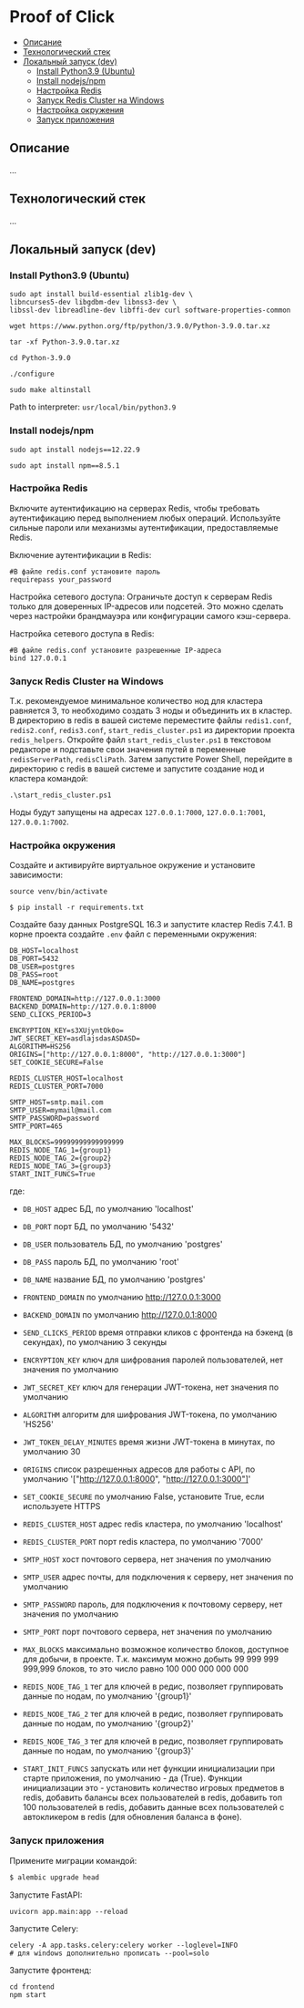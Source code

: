 # Proof of Click

- [Описание](#description)
- [Технологический стек](#stack)
- [Локальный запуск (dev)](#start_local)
  - [Install Python3.9 (Ubuntu)](#install_python)
  - [Install nodejs/npm](#install_npm)
  - [Настройка Redis](#setting_redis)
  - [Запуск Redis Cluster на Windows](#start_redis_win)
  - [Настройка окружения](#setting_env)
  - [Запуск приложения](#start_app)

## Описание <a name="description"></a>
...
## Технологический стек <a name="stack"></a>
...
## Локальный запуск (dev) <a name="start_local"></a>

### Install Python3.9 (Ubuntu) <a name="install_python"></a>

```shell
sudo apt install build-essential zlib1g-dev \
libncurses5-dev libgdbm-dev libnss3-dev \
libssl-dev libreadline-dev libffi-dev curl software-properties-common
```

```shell
wget https://www.python.org/ftp/python/3.9.0/Python-3.9.0.tar.xz
```

```shell
tar -xf Python-3.9.0.tar.xz
```

```shell
cd Python-3.9.0
```

```shell
./configure
```

```shell
sudo make altinstall
```

Path to interpreter: `usr/local/bin/python3.9`

### Install nodejs/npm <a name="install_npm"></a>

```shell
sudo apt install nodejs==12.22.9
```

```shell
sudo apt install npm==8.5.1
```

### Настройка Redis <a name="setting_redis"></a>

Включите аутентификацию на серверах Redis, чтобы требовать аутентификацию перед выполнением любых операций.
Используйте сильные пароли или механизмы аутентификации, предоставляемые Redis.

Включение аутентификации в Redis:

```
#В файле redis.conf установите пароль
requirepass your_password
```
Настройка сетевого доступа: Ограничьте доступ к серверам Redis только для доверенных IP-адресов или подсетей.
Это можно сделать через настройки брандмауэра или конфигурации самого кэш-сервера.

Настройка сетевого доступа в Redis:

```
#В файле redis.conf установите разрешенные IP-адреса
bind 127.0.0.1
```

### Запуск Redis Cluster на Windows <a name="start_redis_win"></a>

Т.к. рекомендуемое минимальное количество нод для кластера равняется 3,
то необходимо создать 3 ноды и объединить их в кластер. В директорию в redis
в вашей системе переместите файлы `redis1.conf`, `redis2.conf`, `redis3.conf`,
`start_redis_cluster.ps1` из директории проекта `redis_helpers`.
Откройте файл `start_redis_cluster.ps1` в текстовом редакторе и подставьте
свои значения путей в переменные `redisServerPath`, `redisCliPath`.
Затем запустите Power Shell, перейдите в директорию с redis
в вашей системе и запустите создание нод и кластера командой:

```shell
.\start_redis_cluster.ps1
```
Ноды будут запущены на адресах `127.0.0.1:7000`, `127.0.0.1:7001`, `127.0.0.1:7002`.

### Настройка окружения <a name="setting_env"></a>

Создайте и активируйте виртуальное окружение и установите зависимости:
```shell
source venv/bin/activate
```
```shell
$ pip install -r requirements.txt
```
Создайте базу данных PostgreSQL 16.3 и запустите кластер Redis 7.4.1. В корне проекта создайте
`.env` файл с переменными окружения:

```
DB_HOST=localhost
DB_PORT=5432
DB_USER=postgres
DB_PASS=root
DB_NAME=postgres

FRONTEND_DOMAIN=http://127.0.0.1:3000
BACKEND_DOMAIN=http://127.0.0.1:8000
SEND_CLICKS_PERIOD=3

ENCRYPTION_KEY=s3XUjyntOk0o=
JWT_SECRET_KEY=asdlajsdasASDASD=
ALGORITHM=HS256
ORIGINS=["http://127.0.0.1:8000", "http://127.0.0.1:3000"]
SET_COOKIE_SECURE=False

REDIS_CLUSTER_HOST=localhost
REDIS_CLUSTER_PORT=7000

SMTP_HOST=smtp.mail.com
SMTP_USER=mymail@mail.com
SMTP_PASSWORD=password
SMTP_PORT=465

MAX_BLOCKS=99999999999999999
REDIS_NODE_TAG_1={group1}
REDIS_NODE_TAG_2={group2}
REDIS_NODE_TAG_3={group3}
START_INIT_FUNCS=True
```
где:

- `DB_HOST` адрес БД, по умолчанию 'localhost'
- `DB_PORT` порт БД, по умолчанию '5432'
- `DB_USER` пользователь БД, по умолчанию 'postgres'
- `DB_PASS` пароль БД, по умолчанию 'root'
- `DB_NAME` название БД, по умолчанию 'postgres'


- `FRONTEND_DOMAIN` по умолчанию http://127.0.0.1:3000
- `BACKEND_DOMAIN` по умолчанию http://127.0.0.1:8000
- `SEND_CLICKS_PERIOD` время отправки кликов с фронтенда на бэкенд (в секундах), по умолчанию 3 секунды


- `ENCRYPTION_KEY` ключ для шифрования паролей пользователей, нет значения по умолчанию
- `JWT_SECRET_KEY` ключ для генерации JWT-токена, нет значения по умолчанию
- `ALGORITHM` алгоритм для шифрования JWT-токена, по умолчанию 'HS256'
- `JWT_TOKEN_DELAY_MINUTES` время жизни JWT-токена в минутах, по умолчанию 30
- `ORIGINS` список разрешенных адресов для работы с API, по умолчанию '["http://127.0.0.1:8000", "http://127.0.0.1:3000"]'
- `SET_COOKIE_SECURE` по умолчанию False, установите True, если используете HTTPS


- `REDIS_CLUSTER_HOST` адрес redis кластера, по умолчанию 'localhost'
- `REDIS_CLUSTER_PORT` порт redis кластера, по умолчанию '7000'


- `SMTP_HOST` хост почтового сервера, нет значения по умолчанию
- `SMTP_USER` адрес почты, для подключения к серверу, нет значения по умолчанию
- `SMTP_PASSWORD` пароль, для подключения к почтовому серверу, нет значения по умолчанию
- `SMTP_PORT` порт почтового сервера, нет значения по умолчанию


- `MAX_BLOCKS` максимально возможное количество блоков, доступное для добычи, в проекте. Т.к.
максимум можно добыть 99 999 999 999,999 блоков, то это число равно 100 000 000 000 000
- `REDIS_NODE_TAG_1` тег для ключей в редис, позволяет группировать данные по нодам, по умолчанию '{group1}'
- `REDIS_NODE_TAG_2` тег для ключей в редис, позволяет группировать данные по нодам, по умолчанию '{group2}'
- `REDIS_NODE_TAG_3` тег для ключей в редис, позволяет группировать данные по нодам, по умолчанию '{group3}'
- `START_INIT_FUNCS` запускать или нет функции инициализации при старте приложения, по умолчанию - да (True).
Функции инициализации это - установить количество игровых предметов в redis,
добавить балансы всех пользователей в redis, добавить топ 100 пользователей в redis,
добавить данные всех пользователей с автокликером в redis (для обновления баланса в фоне).

### Запуск приложения <a name="start_app"></a>

Примените миграции командой:
```sh
$ alembic upgrade head
```

Запустите FastAPI:
```shell
uvicorn app.main:app --reload
```

Запустите Celery:
```shell
celery -A app.tasks.celery:celery worker --loglevel=INFO
# для windows дополнительно прописать --pool=solo
```

Запустите фронтенд:
```shell
cd frontend
npm start
```